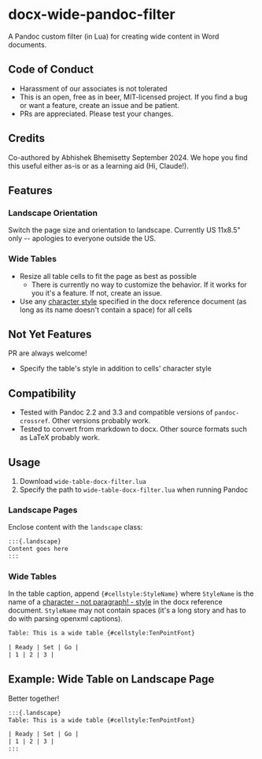 # docx-wide-pandoc-filter

A Pandoc custom filter (in Lua) for creating wide content in Word documents.

## Code of Conduct

- Harassment of our associates is not tolerated
- This is an open, free as in beer, MIT-licensed project. If you find a bug or want a feature, create an issue and be patient.
- PRs are appreciated. Please test your changes.

## Credits

Co-authored by Abhishek Bhemisetty September 2024. We hope you find this useful either as-is or as a learning aid (Hi, Claude!).

## Features

### Landscape Orientation

Switch the page size and orientation to landscape. Currently US 11x8.5" only -- apologies to everyone outside the US.

### Wide Tables

- Resize all table cells to fit the page as best as possible
  - There is currently no way to customize the behavior. If it works for you it's a feature. If not, create an issue.
- Use any [character style](https://bettersolutions.com/word/styles/character-styles.htm) specified in the docx reference document (as long as its name doesn't contain a space) for all cells

## Not Yet Features

PR are always welcome!

- Specify the table's style in addition to cells' character style

## Compatibility

- Tested with Pandoc 2.2 and 3.3 and compatible versions of `pandoc-crossref`. Other versions probably work.
- Tested to convert from markdown to docx. Other source formats such as LaTeX probably work.

## Usage

1. Download `wide-table-docx-filter.lua`
2. Specify the path to `wide-table-docx-filter.lua` when running Pandoc

### Landscape Pages

Enclose content with the `landscape` class:

```txt
:::{.landscape}
Content goes here
:::
```

### Wide Tables

In the table caption, append `{#cellstyle:StyleName}` where `StyleName` is the name of a [character - not paragraph! - style](https://bettersolutions.com/word/styles/character-styles.htm) in the docx reference document. `StyleName` may not contain spaces (it's a long story and has to do with parsing openxml captions).

```txt
Table: This is a wide table {#cellstyle:TenPointFont}

| Ready | Set | Go |
| 1 | 2 | 3 |
```

## Example: Wide Table on Landscape Page

Better together!

```txt
:::{.landscape}
Table: This is a wide table {#cellstyle:TenPointFont}

| Ready | Set | Go |
| 1 | 2 | 3 |
:::
```

